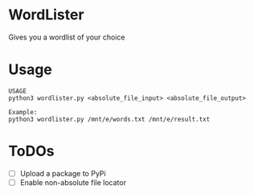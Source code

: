 # WordLister
Gives you a wordlist of your choice

# Usage
```
USAGE
python3 wordlister.py <absolute_file_input> <absolute_file_output>

Example:
python3 wordlister.py /mnt/e/words.txt /mnt/e/result.txt
```

# ToDOs
 - [ ] Upload a package to PyPi
 - [ ] Enable non-absolute file locator
